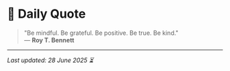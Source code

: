# 📜 Daily Quote

> "Be mindful. Be grateful. Be positive. Be true. Be kind."  
> — **Roy T. Bennett**

---

_Last updated: 28 June 2025 ⏳_
